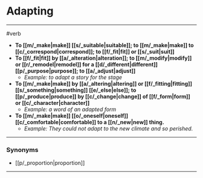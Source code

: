 # Adapting
---
#verb
- **To [[m/_make|make]] [[s/_suitable|suitable]]; to [[m/_make|make]] to [[c/_correspond|correspond]]; to [[f/_fit|fit]] or [[s/_suit|suit]]**
- **To [[f/_fit|fit]] by [[a/_alteration|alteration]]; to [[m/_modify|modify]] or [[r/_remodel|remodel]] for a [[d/_different|different]] [[p/_purpose|purpose]]; to [[a/_adjust|adjust]]**
	- _Example: to adapt a story for the stage_
- **To [[m/_make|make]] by [[a/_altering|altering]] or [[f/_fitting|fitting]] [[s/_something|something]] [[e/_else|else]]; to [[p/_produce|produce]] by [[c/_change|change]] of [[f/_form|form]] or [[c/_character|character]]**
	- _Example: a word of an adapted form_
- **To [[m/_make|make]] [[o/_oneself|oneself]] [[c/_comfortable|comfortable]] to a [[n/_new|new]] thing.**
	- _Example: They could not adapt to the new climate and so perished._
---
### Synonyms
- [[p/_proportion|proportion]]
---
